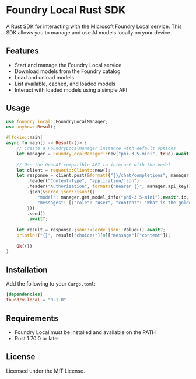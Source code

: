 # Foundry Local Rust SDK

A Rust SDK for interacting with the Microsoft Foundry Local service. This SDK allows you to manage and use AI models locally on your device.

## Features
- Start and manage the Foundry Local service
- Download models from the Foundry catalog
- Load and unload models
- List available, cached, and loaded models
- Interact with loaded models using a simple API

## Usage

```rust
use foundry_local::FoundryLocalManager;
use anyhow::Result;

#[tokio::main]
async fn main() -> Result<()> {
    // Create a FoundryLocalManager instance with default options
    let manager = FoundryLocalManager::new("phi-3.5-mini", true).await?;
    
    // Use the OpenAI compatible API to interact with the model
    let client = reqwest::Client::new();
    let response = client.post(&format!("{}/chat/completions", manager.endpoint()))
        .header("Content-Type", "application/json")
        .header("Authorization", format!("Bearer {}", manager.api_key()))
        .json(&serde_json::json!({
            "model": manager.get_model_info("phi-3.5-mini").await?.id,
            "messages": [{"role": "user", "content": "What is the golden ratio?"}],
        }))
        .send()
        .await?;
    
    let result = response.json::<serde_json::Value>().await?;
    println!("{}", result["choices"][0]["message"]["content"]);
    
    Ok(())
}
```

## Installation

Add the following to your `Cargo.toml`:

```toml
[dependencies]
foundry-local = "0.1.0"
```

## Requirements

- Foundry Local must be installed and available on the PATH
- Rust 1.70.0 or later

## License

Licensed under the MIT License. 